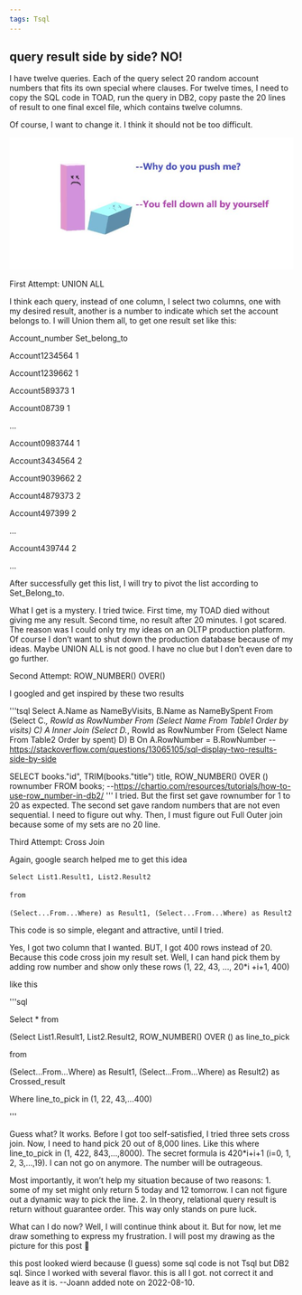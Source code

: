 ```yaml
---
tags: Tsql
---
```


## query result side by side? NO!
I have twelve queries. Each of the query select 20 random account numbers that fits its own special where clauses. For twelve times, I need to copy the SQL code in TOAD, run the query in DB2, copy paste the 20 lines of result to one final excel file, which contains twelve columns.

Of course, I want to change it. I think it should not be too difficult.

![Fun Picture](/docs/assets/blogpost2018-04-21-768x356.jpg)

First Attempt: UNION ALL

I think each query, instead of one column, I select two columns, one with my desired result, another is a number to indicate which set the account belongs to. I will Union them all, to get one result set like this:

Account_number      Set_belong_to

Account1234564      1

Account1239662      1

Account589373        1

Account08739           1

…

Account0983744      1

Account3434564     2

Account9039662     2

Account4879373        2

Account497399          2

…

Account439744      2

…

After successfully get this list, I will try to pivot the list according to Set_Belong_to.

What I get is a mystery. I tried twice. First time, my TOAD died without giving me any result. Second time, no result after 20 minutes. I got scared. The reason was I could only try my ideas on an OLTP production platform. Of course I don’t want to shut down the production database because of my ideas. Maybe UNION ALL is not good. I have no clue but I don’t even dare to go further.

Second Attempt: ROW_NUMBER() OVER()

I googled and get inspired by these two results

'''tsql
    Select A.Name as NameByVisits, B.Name as NameBySpent
From (Select C.*, RowId as RowNumber From (Select Name From Table1 Order by visits) C) A
    Inner Join
    (Select D.*, RowId as RowNumber From (Select Name From Table2 Order by spent) D) B
    On A.RowNumber = B.RowNumber
--https://stackoverflow.com/questions/13065105/sql-display-two-results-side-by-side

SELECT
    books."id",
    TRIM(books."title") title,
    ROW_NUMBER() OVER () rownumber
FROM
    books;
--https://chartio.com/resources/tutorials/how-to-use-row_number-in-db2/
'''
I tried. But the first set gave rownumber for 1 to 20 as expected. The second set gave random numbers that are not even  sequential. I need to figure out why. Then, I must figure out Full Outer join because some of my sets are no 20 line.

Third Attempt: Cross Join

Again, google search helped me to get this idea

```tsql
Select List1.Result1, List2.Result2
 
from
 
(Select...From...Where) as Result1, (Select...From...Where) as Result2
```
This code is so simple, elegant and attractive, until I tried.

Yes, I got two column that I wanted. BUT, I got 400 rows instead of 20. Because this code cross join my result set. Well, I can hand pick them by adding row number and show only these rows (1, 22, 43, …, 20*i +i+1, 400)

like this

 
'''sql

Select * from
 
(Select List1.Result1, List2.Result2, ROW_NUMBER() OVER () as line_to_pick
 
from
 
(Select...From...Where) as Result1, (Select...From...Where) as Result2) as Crossed_result
 
Where line_to_pick in (1, 22, 43,...400)


'''


Guess what? It works. Before I got too self-satisfied, I tried three sets cross join. Now, I need to hand pick 20 out of 8,000 lines. Like this where line_to_pick in (1, 422, 843,…,8000). The secret formula is 420*i+i+1 (i=0, 1, 2, 3,…,19). I can not go on anymore. The number will be outrageous.

Most importantly, it won’t help my situation because of two reasons: 1.  some of my set might only return 5 today and 12 tomorrow. I can not figure out a dynamic way to pick the line. 2. In theory, relational query result is return without guarantee order. This way only stands on pure luck.

What can I do now? Well, I will continue think about it. But for now, let me draw something to express my frustration. I will post my drawing as the picture for this post 🙂

 
this post looked wierd because (I guess) some sql code is not Tsql but DB2 sql. Since I worked with several flavor. this is all I got. not correct it and leave as it is. --Joann added note on 2022-08-10.
 
